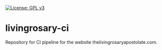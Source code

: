 [![License: GPL v3](https://img.shields.io/badge/License-GPLv3-blue.svg)](https://www.gnu.org/licenses/gpl-3.0)

# livingrosary-ci
Repository for CI pipeline for the website thelivingrosaryapostolate.com.  
